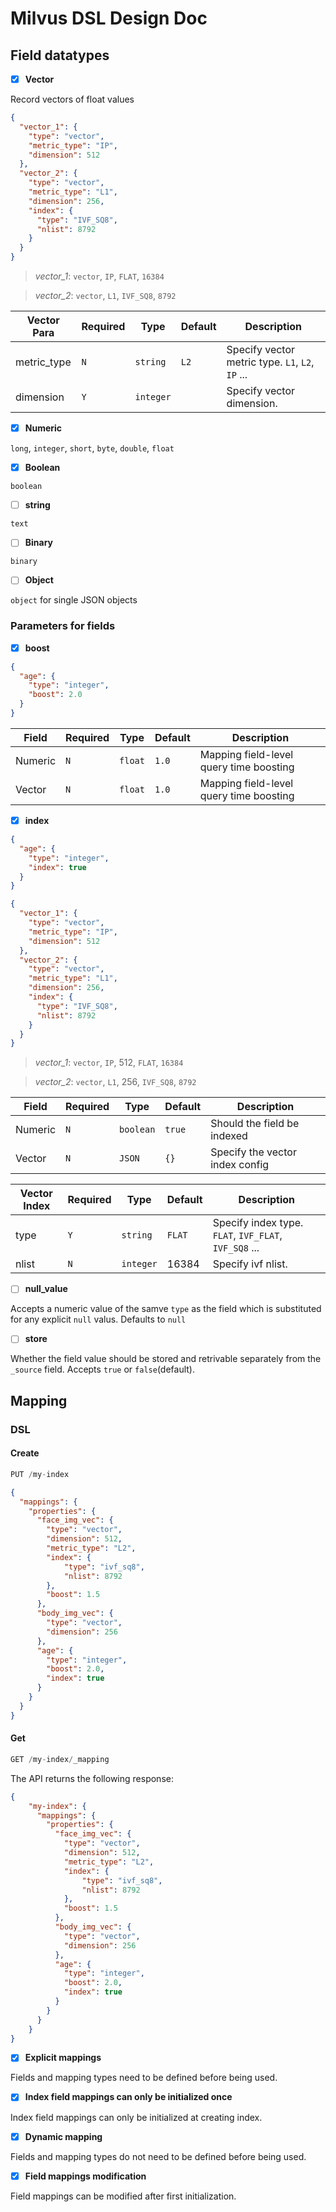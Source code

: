 # Milvus DSL Design Doc

## Field datatypes

- [x] **Vector**

Record vectors of float values
```json
{
  "vector_1": {
    "type": "vector",
    "metric_type": "IP",
    "dimension": 512
  },
  "vector_2": {
    "type": "vector",
    "metric_type": "L1",
    "dimension": 256,
    "index": {
      "type": "IVF_SQ8",
      "nlist": 8792
    }
  }
}
```
>*vector_1*: `vector`, `IP`, `FLAT`, `16384`

>*vector_2*: `vector`, `L1`, `IVF_SQ8`, `8792`

| Vector Para | Required | Type      | Default        | Description                                     |
| ---------   | -------- | --------- | -------------- | ----------------------------------------------- |
| metric_type | `N` | `string`  | `L2` | Specify vector metric type. `L1`, `L2`, `IP` ... |
| dimension | `Y` | `integer`  |  | Specify vector dimension. |

- [x] **Numeric**

`long`, `integer`, `short`, `byte`, `double`, `float`

- [x] **Boolean**

`boolean`

- [ ] **string**

`text`

- [ ] **Binary**

`binary`

- [ ] **Object**

`object` for single JSON objects

### Parameters for fields

- [x] **boost**
```json
{
  "age": {
    "type": "integer",
    "boost": 2.0
  }
}
```

| Field | Required | Type  | Default     | Description                                     |
| ---------   | --------- | -------- | -------------- | ----------------------------------------------- |
| Numeric | `N` | `float`  | `1.0` | Mapping field-level query time boosting |
| Vector | `N` | `float`  | `1.0` | Mapping field-level query time boosting |

- [x] **index**
```json
{
  "age": {
    "type": "integer",
    "index": true
  }
}
```
```json
{
  "vector_1": {
    "type": "vector",
    "metric_type": "IP",
    "dimension": 512
  },
  "vector_2": {
    "type": "vector",
    "metric_type": "L1",
    "dimension": 256,
    "index": {
      "type": "IVF_SQ8",
      "nlist": 8792
    }
  }
}
```
>*vector_1*: `vector`, `IP`, 512, `FLAT`, `16384`

>*vector_2*: `vector`, `L1`, 256, `IVF_SQ8`, `8792`

| Field | Required | Type  | Default     | Description                                     |
| ---------   | --------- | -------- | -------------- | ----------------------------------------------- |
| Numeric | `N` | `boolean`  | `true` | Should the field be indexed |
| Vector | `N` | `JSON`  | `{}` | Specify the vector index config |

| Vector Index | Required | Type      | Default        | Description                                     |
| ---------   | -------- | --------- | -------------- | ----------------------------------------------- |
| type | `Y` | `string`  | `FLAT` | Specify index type. `FLAT`, `IVF_FLAT`, `IVF_SQ8` ... |
| nlist | `N` | `integer`  | 16384 | Specify ivf nlist. |

- [ ] **null_value**

Accepts a numeric value of the samve `type` as the field which is substituted for any explicit `null` valus. Defaults to `null`

- [ ] **store**

Whether the field value should be stored and retrivable separately from the `_source` field. Accepts `true` or `false`(default).

## Mapping

### DSL
#### Create
```js
PUT /my-index
```
```json
{
  "mappings": {
    "properties": {
      "face_img_vec": {
        "type": "vector",
        "dimension": 512,
        "metric_type": "L2",
        "index": {
            "type": "ivf_sq8",
            "nlist": 8792
        },
        "boost": 1.5
      },
      "body_img_vec": {
        "type": "vector",
        "dimension": 256
      },
      "age": {
        "type": "integer",
        "boost": 2.0,
        "index": true
      }
    }
  }
}
```
#### Get
```js
GET /my-index/_mapping
```
The API returns the following response:
```json
{
    "my-index": {
      "mappings": {
        "properties": {
          "face_img_vec": {
            "type": "vector",
            "dimension": 512,
            "metric_type": "L2",
            "index": {
                "type": "ivf_sq8",
                "nlist": 8792
            },
            "boost": 1.5
          },
          "body_img_vec": {
            "type": "vector",
            "dimension": 256
          },
          "age": {
            "type": "integer",
            "boost": 2.0,
            "index": true
          }
        }
      }
    }
}
```

- [x] **Explicit mappings**

Fields and mapping types need to be defined before being used.

- [x] **Index field mappings can only be initialized once**

Index field mappings can only be initialized at creating index.

- [x] **Dynamic mapping**

Fields and mapping types do not need to be defined before being used.

- [x] **Field mappings modification**

Field mappings can be modified after first initialization.
